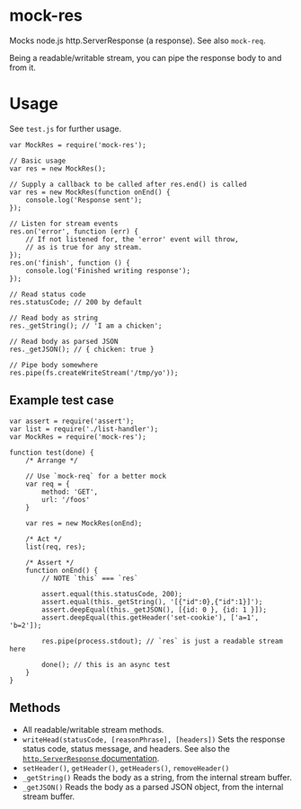 mock-res
========

Mocks node.js http.ServerResponse (a response). See also `mock-req`.

Being a readable/writable stream, you can pipe the response body to and from it.

# Usage
See `test.js` for further usage.

	var MockRes = require('mock-res');

	// Basic usage
	var res = new MockRes();

	// Supply a callback to be called after res.end() is called
	var res = new MockRes(function onEnd() {
		console.log('Response sent');
	});

	// Listen for stream events
	res.on('error', function (err) {
		// If not listened for, the 'error' event will throw,
		// as is true for any stream.
	});
	res.on('finish', function () {
		console.log('Finished writing response');
	});

	// Read status code
	res.statusCode; // 200 by default

	// Read body as string
	res._getString(); // 'I am a chicken';

	// Read body as parsed JSON
	res._getJSON(); // { chicken: true }

	// Pipe body somewhere
	res.pipe(fs.createWriteStream('/tmp/yo'));

## Example test case

	var assert = require('assert');
	var list = require('./list-handler');
	var MockRes = require('mock-res');

	function test(done) {
		/* Arrange */

		// Use `mock-req` for a better mock
		var req = {
			method: 'GET',
			url: '/foos'
		}

		var res = new MockRes(onEnd);

		/* Act */
		list(req, res);

		/* Assert */
		function onEnd() {
			// NOTE `this` === `res`

			assert.equal(this.statusCode, 200);
			assert.equal(this._getString(), '[{"id":0},{"id":1}]');
			assert.deepEqual(this._getJSON(), [{id: 0 }, {id: 1 }]);
			assert.deepEqual(this.getHeader('set-cookie'), ['a=1', 'b=2']);

			res.pipe(process.stdout); // `res` is just a readable stream here

			done(); // this is an async test
		}
	}

## Methods

* All readable/writable stream methods.
* `writeHead(statusCode, [reasonPhrase], [headers])` Sets the response status code, status message, and headers.  See also the [`http.ServerResponse` documentation](http://nodejs.org/api/http.html#http_response_writehead_statuscode_reasonphrase_headers).
* `setHeader()`, `getHeader()`, `getHeaders()`, `removeHeader()`
* `_getString()` Reads the body as a string, from the internal stream buffer.
* `_getJSON()` Reads the body as a parsed JSON object, from the internal stream buffer.
